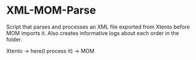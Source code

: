 # XML-MOM-Parse
Script that parses and processes an XML file exported from Xtento before MOM imports it. Also creates informative logs about each order in the folder.

Xtento -> here(I process it) -> MOM
